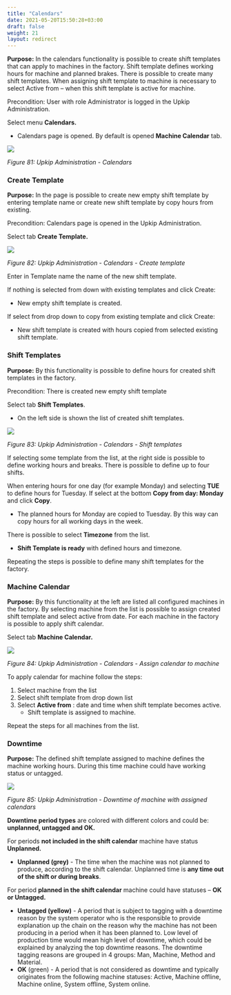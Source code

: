 ```yaml
---
title: "Calendars"
date: 2021-05-20T15:50:28+03:00
draft: false
weight: 21
layout: redirect
---
```


**Purpose:** In the calendars functionality is possible to create shift  templates that can apply to machines in the factory. Shift template defines working hours for machine and planned brakes. There is possible to create many shift templates. When assigning shift template to machine is necessary to select Active from – when this shift template is active for machine. 

Precondition: User with role Administrator is logged in the Upkip Administration.

Select menu **Calendars.**

- Calendars page is opened. By default is opened **Machine Calendar** tab. 

![](/images/Aspose.Words.c55b6b06-cf77-4ce6-bf35-b1bd3972243e.083.png)

*Figure 81: Upkip Administration - Calendars*

### Create Template
**Purpose:** In the page is possible to create new empty shift template by entering template name or create new shift template by copy hours from existing. 

Precondition: Calendars page is opened in the Upkip Administration.

Select tab **Create Template.**

![](/images/Aspose.Words.c55b6b06-cf77-4ce6-bf35-b1bd3972243e.084.png)

*Figure 82: Upkip Administration - Calendars - Create template*

Enter in Template name the name of the new shift template. 

If nothing is selected from down with existing templates and click Create:

- New empty shift template is created. 

If select from drop down to copy from existing template and click Create:

- New shift template is created with hours copied from selected existing shift template.

### Shift Templates
**Purpose:** By this functionality is possible to define hours for created shift templates in the factory.

Precondition: There is created new empty shift template 

Select tab **Shift Templates**.

- On the left side is shown the list of created shift templates.

![](/images/Aspose.Words.c55b6b06-cf77-4ce6-bf35-b1bd3972243e.085.png)

*Figure 83: Upkip Administration - Calendars - Shift templates*

If selecting some template from the list, at the right side is possible to define working hours and breaks. There is possible to define up to four shifts.

When entering hours for one day (for example Monday) and selecting **TUE** to define hours for Tuesday. If select at the bottom **Copy from day: Monday** and click **Copy**.

- The planned hours for Monday are copied to Tuesday.  By this way can copy hours for all working days in the week. 

There is possible to select **Timezone** from the list.

- **Shift Template is ready** with defined hours and timezone. 

Repeating the steps is possible to define many shift templates for the factory. 

### Machine Calendar
**Purpose:** By this functionality at the left are listed all configured machines in the factory. By selecting machine from the list is possible to assign created shift template and select active from date. For each machine in the factory is possible to apply shift calendar. 

Select tab **Machine Calendar.**

![](/images/Aspose.Words.c55b6b06-cf77-4ce6-bf35-b1bd3972243e.086.png)

*Figure 84: Upkip Administration - Calendars - Assign calendar to machine*

To apply calendar for machine follow the steps:

1) Select machine from the list
1) Select shift template from drop down list
1) Select **Active from** : date and time when shift template becomes active.
   - Shift template is assigned to machine.

Repeat the steps for all machines from the list.

### Downtime
**Purpose:** The defined shift template assigned to machine defines the machine working hours. During this time machine could have working status or untagged. 

![](/images/Aspose.Words.c55b6b06-cf77-4ce6-bf35-b1bd3972243e.087.png)

*Figure 85: Upkip Administration - Downtime of machine with assigned calendars*

**Downtime period types** are colored with different colors and could be: **unplanned, untagged and OK.** 

For periods **not included in the shift calendar** machine have status **Unplanned.**

- **Unplanned (grey)**  - The time when the machine was not planned to produce, according to the shift calendar. Unplanned time is **any time out of the shift or during breaks**.

For period **planned in the shift calendar** machine could have statuses – **OK or Untagged.**

- **Untagged (yellow)** - A period that is subject to tagging with a downtime reason by the system operator who is the responsible to provide explanation up the chain on the reason why the machine has not been producing in a period when it has been planned to. Low level of production time would mean high level of downtime, which could be explained by analyzing the top downtime reasons. The downtime tagging reasons are grouped in 4 groups: Man, Machine, Method and Material. 
- **OK** (green) - A period that is not considered as downtime and typically originates from the following machine statuses: Active, Machine offline, Machine online, System offline, System online. 

